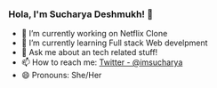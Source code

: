 ### Hola, I'm Sucharya Deshmukh! 👋

- 🔭 I’m currently working on Netflix Clone
- 🌱 I’m currently learning Full stack Web develpment                                                                                                                     
- 💬 Ask me about an tech related stuff!
- 📫 How to reach me:  [Twitter - @imsucharya](https://twitter.com/imsucharya)
- 😄 Pronouns: She/Her


